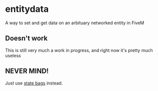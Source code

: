 # entitydata
A way to set and get data on an arbituary networked entity in FiveM

## Doesn't work
This is still very much a work in progress, and right now it's pretty much useless

## NEVER MIND!

Just use [state bags](https://github.com/citizenfx/fivem/commit/637237e69bd73c154a8106a4f26af106748832d1) instead.
